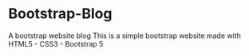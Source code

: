 # Bootstrap-Blog
A bootstrap website blog
This is a simple bootstrap website made with HTML5 - CSS3 - Bootstrap 5
